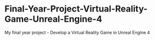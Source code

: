 # Final-Year-Project-Virtual-Reality-Game-Unreal-Engine-4
My final year project - Develop a Virtual Reality Game in Unreal Engine 4
